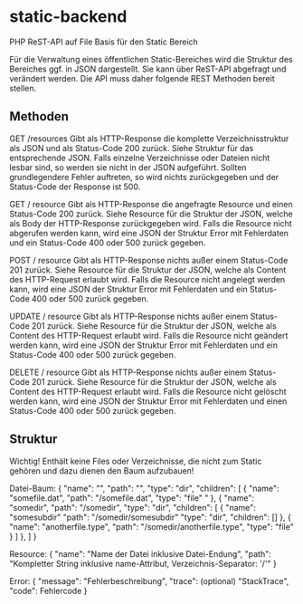 # static-backend
PHP ReST-API auf File Basis für den Static Bereich

Für die Verwaltung eines öffentlichen Static-Bereiches wird die Struktur des Bereiches ggf. in JSON dargestellt.
Sie kann über ReST-API abgefragt und verändert werden. Die API muss daher folgende REST Methoden bereit stellen. 



## Methoden

GET /resources
Gibt als HTTP-Response die komplette Verzeichnisstruktur als JSON und als Status-Code 200 zurück. 
Siehe Struktur für das entsprechende JSON.
Falls einzelne Verzeichnisse oder Dateien nicht lesbar sind, so werden sie nicht in der JSON aufgeführt.
Sollten grundlegendere Fehler auftreten, so wird nichts zurückgegeben und der Status-Code der Response ist 500.


GET / resource
Gibt als HTTP-Response die angefragte Resource und einen Status-Code 200 zurück.
Siehe Resource für die Struktur der JSON, welche als Body der HTTP-Response zurückgegeben wird.
Falls die Resource nicht abgerufen werden kann, wird eine JSON der Struktur Error mit Fehlerdaten und ein Status-Code 400 oder 500 zurück gegeben.


POST / resource
Gibt als HTTP-Response nichts außer einem Status-Code 201 zurück.
Siehe Resource für die Struktur der JSON, welche als Content des HTTP-Request erlaubt wird.
Falls die Resource nicht angelegt werden kann, wird eine JSON der Struktur Error mit Fehlerdaten und ein Status-Code 400 oder 500 zurück gegeben.


UPDATE / resource
Gibt als HTTP-Response nichts außer einem Status-Code 201 zurück.
Siehe Resource für die Struktur der JSON, welche als Content des HTTP-Request erlaubt wird.
Falls die Resource nicht geändert werden kann, wird eine JSON der Struktur Error mit Fehlerdaten und ein Status-Code 400 oder 500 zurück gegeben.


DELETE / resource
Gibt als HTTP-Response nichts außer einem Status-Code 201 zurück.
Siehe Resource für die Struktur der JSON, welche als Content des HTTP-Request erlaubt wird.
Falls die Resource nicht gelöscht werden kann, wird eine JSON der Struktur Error mit Fehlerdaten und einen Status-Code 400 oder 500 zurück gegeben.



## Struktur
Wichtig! Enthält keine Files oder Verzeichnisse, die nicht zum Static gehören und dazu dienen den Baum aufzubauen!

Datei-Baum:
{
  "name": "",
  "path": "",
  "type": "dir",
  "children": [
    {
      "name": "somefile.dat",
      "path": "/somefile.dat",
      "type": "file"
      "
    },
    {
      "name": "somedir",
      "path": "/somedir",
      "type": "dir",
      "children": [
        {
          "name": "somesubdir"
          "path": "/somedir/somesubdir"
          "type": "dir",
          "children": []
        },
        {
          "name": "anotherfile.type",
          "path": "/somedir/anotherfile.type",
          "type": "file"
        }
      ]
    },
  ]
}

Resource:
{
  "name": <String> "Name der Datei inklusive Datei-Endung",
  "path": <String> "Kompletter String inklusive name-Attribut, Verzeichnis-Separator: '/'"
}

Error:
{
  "message": <String> "Fehlerbeschreibung",
  "trace": <String> (optional) "StackTrace",
  "code": <UInt> Fehlercode
}
